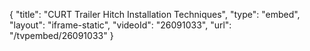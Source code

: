{
    "title": "CURT Trailer Hitch Installation Techniques",
    "type": "embed",
    "layout": "iframe-static",
    "videoId": "26091033",
    "url": "\/tvpembed\/26091033"
}